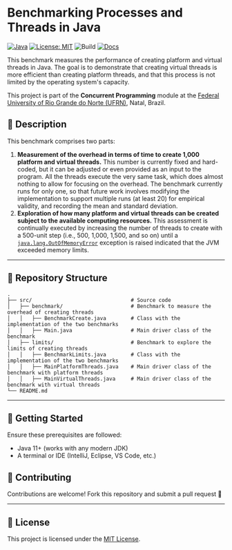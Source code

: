 # Benchmarking Processes and Threads in Java

[![Java](https://img.shields.io/badge/Java-11%2B-orange?logo=java)](https://www.oracle.com/java/technologies/javase-downloads.html)
[![License: MIT](https://img.shields.io/badge/License-MIT-blue.svg)](LICENSE)
![Build](https://img.shields.io/badge/build-manual-lightgrey)
[![Docs](https://img.shields.io/badge/docs-Javadoc-green)](./doc/index.html)

This benchmark measures the performance of creating platform and virtual threads in Java. The goal is to demonstrate that creating virtual threads is more efficient than creating platform threads, and that this process is not limited by the operating system's capacity.

This project is part of the **Concurrent Programming** module at the [Federal University of Rio Grande do Norte (UFRN)](https://www.ufrn.br), Natal, Brazil.

## 📃 Description

This benchmark comprises two parts:

1. **Measurement of the overhead in terms of time to create 1,000 platform and virtual threads.** This number is currently fixed and hard-coded, but it can be adjusted or even provided as an input to the program. All the threads execute the very same task, which does almost nothing to allow for focusing on the overhead. The benchmark currently runs for only one, so that future work involves modifying the implementation to support multiple runs (at least 20) for empirical validity, and recording the mean and standard deviation.
2. **Exploration of how many platform and virtual threads can be created subject to the available computing resources.** This assessment is continually executed by increasing the number of threads to create with a 500-unit step (i.e., 500, 1,000, 1,500, and so on) until a [`java.lang.OutOfMemoryError`](https://docs.oracle.com/en/java/javase/23/docs/api/java.base/java/lang/OutOfMemoryError.html) exception is raised indicated that the JVM exceeded memory limits.

---

## 📂 Repository Structure

```
.
├── src/                                # Source code
│   ├── benchmark/                      # Benchmark to measure the overhead of creating threads
│   │   ├── BenchmarkCreate.java        # Class with the implementation of the two benchmarks
│   │   ├── Main.java                   # Main driver class of the benchmark
│   ├── limits/                         # Benchmark to explore the limits of creating threads
│   │   ├── BenchmarkLimits.java        # Class with the implementation of the two benchmarks
│   │   ├── MainPlatformThreads.java    # Main driver class of the benchmark with platform threads
│   │   ├── MainVirtualThreads.java     # Main driver class of the benchmark with virtual threads
└── README.md
```

---

## 🚀 Getting Started

Ensure these prerequisites are followed:

- Java 11+ (works with any modern JDK)
- A terminal or IDE (IntelliJ, Eclipse, VS Code, etc.)

## 🤝 Contributing

Contributions are welcome! Fork this repository and submit a pull request 🚀

---

## 📜 License

This project is licensed under the [MIT License](LICENSE).
